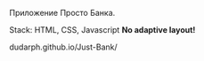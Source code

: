 Приложение Просто Банка.

Stack: HTML, CSS, Javascript
**No adaptive layout!**

dudarph.github.io/Just-Bank/
